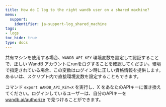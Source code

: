 ```yaml
---
title: How do I log to the right wandb user on a shared machine?
menu:
  support:
    identifier: ja-support-log_shared_machine
tags:
- logs
toc_hide: true
type: docs
---
```


共有マシンを使用する場合、`WANDB_API_KEY` 環境変数を設定して認証することで、正しい WandB アカウントにrunをログすることを確認してください。環境で指定されている場合、この変数はログイン時に正しい資格情報を提供します。あるいは、スクリプト内で直接環境変数を設定することもできます。

コマンド `export WANDB_API_KEY=X` を実行し、X をあなたのAPIキーに置き換えてください。ログインしているユーザーは、自分のAPIキーを [wandb.ai/authorize](https://app.wandb.ai/authorize) で見つけることができます。